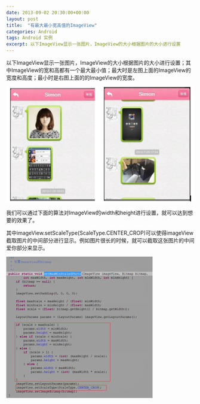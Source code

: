 ```yaml
---
date: 2013-09-02 20:30:00+00:00
layout: post
title:  "有最大最小宽高值的ImageView"
categories: Android
tags: Android 实例
excerpt: 以下ImageView显示一张图片，ImageView的大小根据图片的大小进行设置
---
```


以下ImageView显示一张图片，ImageView的大小根据图片的大小进行设置；其中ImageView的宽和高都有一个最大最小值；最大时是左图上面的ImageView的宽度和高度；最小时是右图上面的的ImageView的宽度。

![img](/assets/2013-09-02-android-max-min-scale-image.png)

我们可以通过下面的算法对ImageView的width和height进行设置，就可以达到想要的效果了。

其中imageView.setScaleType(ScaleType.CENTER_CROP)可以使得imageView截取图片的中间部分进行显示。例如图片很长的时候，就可以截取这张图片的中间爱你部分来显示。

![img](/assets/2013-09-02-android-max-min-scale-image-2.png)